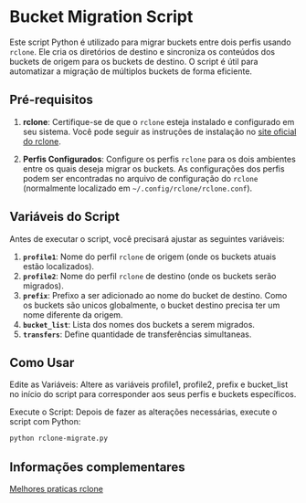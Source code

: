 # Bucket Migration Script

Este script Python é utilizado para migrar buckets entre dois perfis usando `rclone`. Ele cria os diretórios de destino e sincroniza os conteúdos dos buckets de origem para os buckets de destino. O script é útil para automatizar a migração de múltiplos buckets de forma eficiente.

## Pré-requisitos

1. **rclone**: Certifique-se de que o `rclone` esteja instalado e configurado em seu sistema. Você pode seguir as instruções de instalação no [site oficial do rclone](https://rclone.org/install/).

2. **Perfis Configurados**: Configure os perfis `rclone` para os dois ambientes entre os quais deseja migrar os buckets. As configurações dos perfis podem ser encontradas no arquivo de configuração do `rclone` (normalmente localizado em `~/.config/rclone/rclone.conf`).

## Variáveis do Script

Antes de executar o script, você precisará ajustar as seguintes variáveis:

1. **`profile1`**: Nome do perfil `rclone` de origem (onde os buckets atuais estão localizados).
2. **`profile2`**: Nome do perfil `rclone` de destino (onde os buckets serão migrados).
3. **`prefix`**: Prefixo a ser adicionado ao nome do bucket de destino. Como os buckets são unicos globalmente, o bucket destino precisa ter um nome diferente da origem.
4. **`bucket_list`**: Lista dos nomes dos buckets a serem migrados.
5. **`transfers`**: Define quantidade de transferências simultaneas.


## Como Usar
Edite as Variáveis: Altere as variáveis profile1, profile2, prefix e bucket_list no início do script para corresponder aos seus perfis e buckets específicos.

Execute o Script: Depois de fazer as alterações necessárias, execute o script com Python:

```sh
python rclone-migrate.py
```


## Informações complementares

[Melhores praticas rclone](https://docs.magalu.cloud/docs/object-storage/tutorials/rclone-best-practices)
